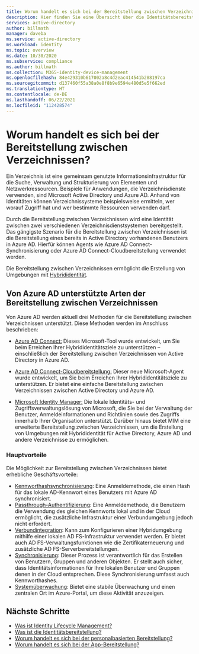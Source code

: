 ```yaml
---
title: Worum handelt es sich bei der Bereitstellung zwischen Verzeichnissen mit Azure Active Directory? | Microsoft-Dokumentation
description: Hier finden Sie eine Übersicht über die Identitätsbereitstellung zwischen Verzeichnissen.
services: active-directory
author: billmath
manager: daveba
ms.service: active-directory
ms.workload: identity
ms.topic: overview
ms.date: 10/30/2020
ms.subservice: compliance
ms.author: billmath
ms.collection: M365-identity-device-management
ms.openlocfilehash: 84e429310b617002a8c4d2eac414541b288197ca
ms.sourcegitcommit: d137460f55a38a0e8f8b9e6594e480d5e5f662ed
ms.translationtype: HT
ms.contentlocale: de-DE
ms.lasthandoff: 06/22/2021
ms.locfileid: "112428574"
---
```

# <a name="what-is-inter-directory-provisioning"></a>Worum handelt es sich bei der Bereitstellung zwischen Verzeichnissen?

Ein Verzeichnis ist eine gemeinsam genutzte Informationsinfrastruktur für die Suche, Verwaltung und Strukturierung von Elementen und Netzwerkressourcen.  Beispiele für Anwendungen, die Verzeichnisdienste verwenden, sind Microsoft Active Directory und Azure AD.  Anhand von Identitäten können Verzeichnissysteme beispielsweise ermitteln, wer worauf Zugriff hat und wer bestimmte Ressourcen verwenden darf.

Durch die Bereitstellung zwischen Verzeichnissen wird eine Identität zwischen zwei verschiedenen Verzeichnisdienstsystemen bereitgestellt.   Das gängigste Szenario für die Bereitstellung zwischen Verzeichnissen ist die Bereitstellung eines bereits in Active Directory vorhandenen Benutzers in Azure AD. Hierfür können Agents wie Azure AD Connect-Synchronisierung oder Azure AD Connect-Cloudbereitstellung verwendet werden.

Die Bereitstellung zwischen Verzeichnissen ermöglicht die Erstellung von Umgebungen mit [Hybrididentität](../hybrid/whatis-hybrid-identity.md).


## <a name="what-types-of-inter-directory-provisioning-does-azure-ad-support"></a>Von Azure AD unterstützte Arten der Bereitstellung zwischen Verzeichnissen

Von Azure AD werden aktuell drei Methoden für die Bereitstellung zwischen Verzeichnissen unterstützt. Diese Methoden werden im Anschluss beschrieben:

- [Azure AD Connect:](../hybrid/whatis-azure-ad-connect.md) Dieses Microsoft-Tool wurde entwickelt, um Sie beim Erreichen Ihrer Hybrididentitätsziele zu unterstützen – einschließlich der Bereitstellung zwischen Verzeichnissen von Active Directory in Azure AD.

- [Azure AD Connect-Cloudbereitstellung:](../cloud-sync/what-is-cloud-sync.md) Dieser neue Microsoft-Agent wurde entwickelt, um Sie beim Erreichen Ihrer Hybrididentitätsziele zu unterstützen.  Er bietet eine einfache Bereitstellung zwischen Verzeichnissen zwischen Active Directory und Azure AD.

- [Microsoft Identity Manager:](/microsoft-identity-manager/microsoft-identity-manager-2016) Die lokale Identitäts- und Zugriffsverwaltungslösung von Microsoft, die Sie bei der Verwaltung der Benutzer, Anmeldeinformationen und Richtlinien sowie des Zugriffs innerhalb Ihrer Organisation unterstützt. Darüber hinaus bietet MIM eine erweiterte Bereitstellung zwischen Verzeichnissen, um die Erstellung von Umgebungen mit Hybrididentität für Active Directory, Azure AD und andere Verzeichnisse zu ermöglichen.

### <a name="key-benefits"></a>Hauptvorteile

Die Möglichkeit zur Bereitstellung zwischen Verzeichnissen bietet erhebliche Geschäftsvorteile:

- [Kennworthashsynchronisierung](../hybrid/whatis-phs.md): Eine Anmeldemethode, die einen Hash für das lokale AD-Kennwort eines Benutzers mit Azure AD synchronisiert.
- [Passthrough-Authentifizierung](../hybrid/how-to-connect-pta.md): Eine Anmeldemethode, die Benutzern die Verwendung des gleichen Kennworts lokal und in der Cloud ermöglicht, die zusätzliche Infrastruktur einer Verbundumgebung jedoch nicht erfordert.
- [Verbundintegration](../hybrid/how-to-connect-fed-whatis.md): Kann zum Konfigurieren einer Hybridumgebung mithilfe einer lokalen AD FS-Infrastruktur verwendet werden. Er bietet auch AD FS-Verwaltungsfunktionen wie die Zertifikaterneuerung und zusätzliche AD FS-Serverbereitstellungen.
- [Synchronisierung](../hybrid/how-to-connect-sync-whatis.md): Dieser Prozess ist verantwortlich für das Erstellen von Benutzern, Gruppen und anderen Objekten.  Er stellt auch sicher, dass Identitätsinformationen für Ihre lokalen Benutzer und Gruppen denen in der Cloud entsprechen.  Diese Synchronisierung umfasst auch Kennworthashes.
- [Systemüberwachung](../hybrid/whatis-azure-ad-connect.md): Bietet eine stabile Überwachung und einen zentralen Ort im Azure-Portal, um diese Aktivität anzuzeigen. 


## <a name="next-steps"></a>Nächste Schritte 
- [Was ist Identity Lifecycle Management?](what-is-identity-lifecycle-management.md)
- [Was ist die Identitätsbereitstellung?](what-is-provisioning.md)
- [Worum handelt es sich bei der personalbasierten Bereitstellung?](what-is-hr-driven-provisioning.md)
- [Worum handelt es sich bei der App-Bereitstellung?](what-is-app-provisioning.md)